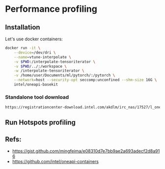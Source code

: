 # Performance profiling

## Installation

Let's use docker containers:
```bash
docker run -it \
    --device=/dev/dri \
    --name=vtune-interpolate \
    -v $PWD:/interpolate-tensoriterator \
    -v $PWD/../:/workspace \
    -w /interpolate-tensoriterator \
    -v /home/user/Documents/ml/pytorch/:/pytorch \
    --network=host --security-opt seccomp:unconfined --shm-size 16G \
    intel/oneapi-basekit
```

### Standalone tool download

```bash
https://registrationcenter-download.intel.com/akdlm/irc_nas/17527/l_oneapi_vtune_p_2021.1.2.150_offline.sh
```

## Run Hotspots profiling




## Refs:

- https://gist.github.com/mingfeima/e08310d7e7bb9ae2a693adecf2d8a916
- https://github.com/intel/oneapi-containers